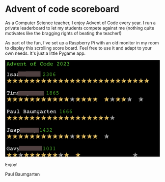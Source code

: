 # Advent of code scoreboard

As a Computer Science teacher, I enjoy Advent of Code every year. I run a private leaderboard to let my students compete against me (nothing quite motivates like the bragging rights of beating the teacher!)

As part of the fun, I've set up a Raspberry Pi with an old monitor in my room to display this scrolling score board. Feel free to use it and adapt to your own needs. It's just a little Pygame app.

![](screenshot.png)

Enjoy!

Paul Baumgarten

